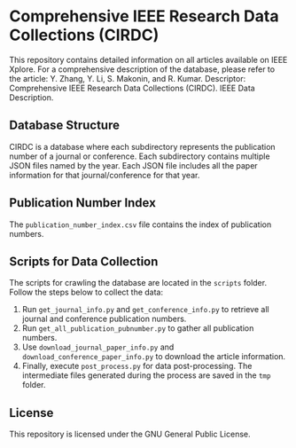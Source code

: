 # Comprehensive IEEE Research Data Collections (CIRDC)

This repository contains detailed information on all articles available on IEEE Xplore. For a comprehensive description of the database, please refer to the article:
Y. Zhang, Y. Li, S. Makonin, and R. Kumar. Descriptor: Comprehensive IEEE Research Data Collections (CIRDC). IEEE Data Description.

## Database Structure

CIRDC is a database where each subdirectory represents the publication number of a journal or conference. Each subdirectory contains multiple JSON files named by the year. Each JSON file includes all the paper information for that journal/conference for that year.

## Publication Number Index

The `publication_number_index.csv` file contains the index of publication numbers.

## Scripts for Data Collection

The scripts for crawling the database are located in the `scripts` folder. Follow the steps below to collect the data:

1. Run `get_journal_info.py` and `get_conference_info.py` to retrieve all journal and conference publication numbers.
2. Run `get_all_publication_pubnumber.py` to gather all publication numbers.
3. Use `download_journal_paper_info.py` and `download_conference_paper_info.py` to download the article information.
4. Finally, execute `post_process.py` for data post-processing. The intermediate files generated during the process are saved in the `tmp` folder.

## License

This repository is licensed under the GNU General Public License.


